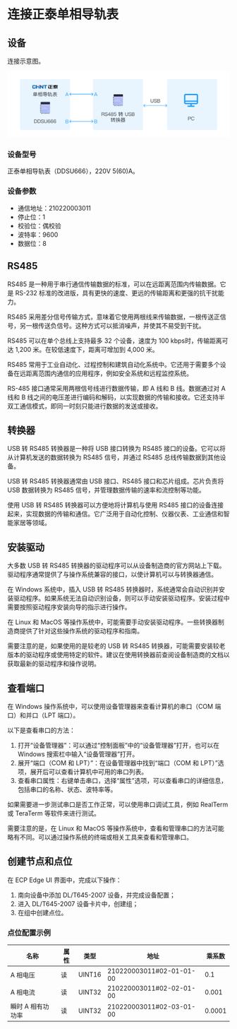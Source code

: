 # 连接正泰单相导轨表

## 设备

连接示意图。

![connect](./assets/connect.png)

### 设备型号

正泰单相导轨表（DDSU666），220V 5(60)A。

### 设备参数

* 通信地址：210220003011
* 停止位：1
* 校验位：偶校验
* 波特率：9600
* 数据位：8

## RS485

RS485 是一种用于串行通信传输数据的标准，可以在远距离范围内传输数据。它是 RS-232 标准的改进版，具有更快的速度、更远的传输距离和更强的抗干扰能力。

RS485 采用差分信号传输方式，意味着它使用两根线来传输数据，一根传送正信号，另一根传送负信号。这种方式可以抵消噪声，并使其不易受到干扰。

RS485 可以在单个总线上支持最多 32 个设备，速度为 100 kbps时，传输距离可达 1,200 米。在较低速度下，距离可增加到 4,000 米。

RS485 常用于工业自动化、过程控制和建筑自动化系统中。它还用于需要多个设备在远距离范围内通信的应用程序，例如安全系统和远程监控系统。

RS-485 接口通常采用两根信号线进行数据传输，即 A 线和 B 线。数据通过对 A 线和 B 线之间的电压差进行编码和解码，以实现数据的传输和接收。它还支持半双工通信模式，即同一时刻只能进行数据的发送或接收。 

## 转换器

USB 转 RS485 转换器是一种将 USB 接口转换为 RS485 接口的设备。它可以将从计算机发送的数据转换为 RS485 信号，并通过 RS485 总线传输数据到其他设备。

USB 转 RS485 转换器通常由 USB 接口、RS485 接口和芯片组成。芯片负责将 USB 数据转换为 RS485 信号，并管理数据传输的速率和流控制等功能。

使用 USB 转 RS485 转换器可以方便地将计算机与使用 RS485 接口的设备连接起来，实现数据的传输和通信。它广泛用于自动化控制、仪器仪表、工业通信和智能家居等领域。

## 安装驱动

大多数 USB 转 RS485 转换器的驱动程序可以从设备制造商的官方网站上下载。驱动程序通常提供了与操作系统兼容的接口，以使计算机可以与转换器通信。

在 Windows 系统中，插入 USB 转 RS485 转换器时，系统通常会自动识别并安装驱动程序。如果系统无法自动识别设备，则可以手动安装驱动程序。安装过程中需要按照驱动程序安装向导的指示进行操作。

在 Linux 和 MacOS 等操作系统中，可能需要手动安装驱动程序。一些转换器制造商提供了针对这些操作系统的驱动程序和指南。

需要注意的是，如果使用的是较老的 USB 转 RS485 转换器，可能需要安装较老版本的驱动程序或使用特定的软件。建议在使用转换器前查阅设备制造商的文档以获取最新的驱动程序和操作说明。

## 查看端口

在 Windows 操作系统中，可以使用设备管理器来查看计算机的串口（COM 端口）和并口（LPT 端口）。

以下是查看串口的方法：

1. 打开“设备管理器”：可以通过“控制面板”中的“设备管理器”打开，也可以在 Windows 搜索栏中输入“设备管理器”打开。
2. 展开“端口（COM 和 LPT）”：在设备管理器中找到“端口（COM 和 LPT）”选项，展开后可以查看计算机中可用的串口列表。
3. 查看串口属性：右键单击串口，选择“属性”选项，可以查看串口的详细信息，包括串口的名称、状态、波特率等。

如果需要进一步测试串口是否工作正常，可以使用串口调试工具，例如 RealTerm 或 TeraTerm 等软件来进行测试。

需要注意的是，在 Linux 和 MacOS 等操作系统中，查看和管理串口的方法可能略有不同。可以通过操作系统的终端或相关工具来查看和管理串口。

## 创建节点和点位

在 ECP Edge UI 界面中，完成以下操作：

1. 南向设备中添加 DL/T645-2007 设备，并完成设备配置；
2. 进入 DL/T645-2007 设备卡片中，创建组；
3. 在组中创建点位。

### 点位配置示例

| 名称             | 属性  | 类型   | 地址                     | 乘系数     |
| --------------- | ----- | ----- | ------------------------ | -------- |
| A 相电压         | 读    | UINT16 | 210220003011#02-01-01-00 | 0.1     |
| A 相电流         | 读    | UINT32 | 210220003011#02-02-01-00 | 0.001   |
| 瞬时 A 相有功功率  | 读   | UINT32 | 210220003011#02-03-01-00 |  0.0001  |
